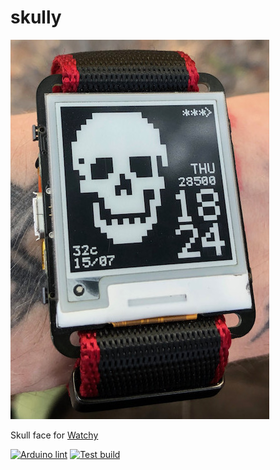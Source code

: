 # skully
![watchy](doc/img.jpg)

Skull face for [Watchy](https://github.com/sqfmi/Watchy)

[![Arduino lint](https://github.com/charlesrocket/skully/actions/workflows/arduino-lint.yml/badge.svg?branch=master&event=push)](https://github.com/charlesrocket/skully/actions/workflows/arduino-lint.yml)
[![Test build](https://github.com/charlesrocket/skully/actions/workflows/test-build.yml/badge.svg?branch=master&event=push)](https://github.com/charlesrocket/skully/actions/workflows/test-build.yml)
